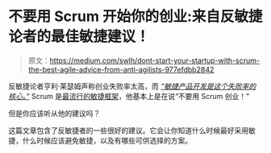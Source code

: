 # 不要用 Scrum 开始你的创业:来自反敏捷论者的最佳敏捷建议！

> 原文：<https://medium.com/swlh/dont-start-your-startup-with-scrum-the-best-agile-advice-from-anti-agilists-977efdbb2842>

反敏捷论者亨利·莱瑟姆声称创业失败率太高，而 [*“敏捷产品开发是这个失败率的核心。”*](https://uxplanet.org/anti-agile-e823b4b8ef3b) Scrum 是[最流行的敏捷框架](https://scrumstar.com/articles/the-most-popular-agile-methodologies)，他基本上是在说“不要用 Scrum 创业！”

但是你应该听从他的建议吗？

这篇文章包含了反敏捷者的一些很好的建议。它会让你知道什么时候最好采用敏捷，什么时候应该避免敏捷，以及有哪些可供选择的方案。